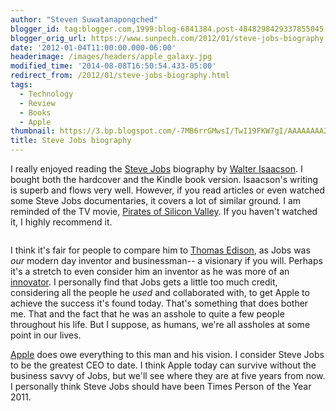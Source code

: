 ```yaml
---
author: "Steven Suwatanapongched"
blogger_id: tag:blogger.com,1999:blog-6841384.post-4848298429337855045
blogger_orig_url: https://www.sunpech.com/2012/01/steve-jobs-biography.html
date: '2012-01-04T11:00:00.000-06:00'
headerimage: /images/headers/apple_galaxy.jpg
modified_time: '2014-08-08T16:50:54.433-05:00'
redirect_from: /2012/01/steve-jobs-biography.html
tags:
  - Technology
  - Review
  - Books
  - Apple
thumbnail: https://3.bp.blogspot.com/-7MB6rrGMwsI/TwI19FKW7gI/AAAAAAAA2E8/ZFF4p7AnwoQ/s600/IMG_0088.JPG
title: Steve Jobs biography
---
```



I really enjoyed reading the <a href="https://www.amazon.com/gp/product/1451648537?ie=UTF8&amp;tag=sunpech-20&amp;linkCode=shr&amp;camp=213733&amp;creative=393185&amp;creativeASIN=1451648537&amp;ref_=sr_1_1&amp;qid=1325418866&amp;sr=8-1">Steve Jobs</a> biography by <a href="https://www.amazon.com/Walter-Isaacson/e/B000APFLB8/ref=ntt_athr_dp_pel_1">Walter Isaacson</a>. I bought both the hardcover and the Kindle book version. Isaacson's writing is superb and flows very well. However, if you read articles or even watched some Steve Jobs documentaries, it covers a lot of similar ground. I am reminded of the TV movie, <a href="https://www.imdb.com/title/tt0168122/">Pirates of Silicon Valley</a>. If you haven't watched it, I highly recommend it.

<img   border="0" src="https://3.bp.blogspot.com/-7MB6rrGMwsI/TwI19FKW7gI/AAAAAAAA2E8/ZFF4p7AnwoQ/s400/IMG_0088.jpg" alt="" />

I think it's fair for people to compare him to <a href="https://en.wikipedia.org/wiki/Thomas_Edison">Thomas Edison</a>, as Jobs was <em>our</em> modern day inventor and businessman-- a visionary if you will. Perhaps it's a stretch to even consider him an inventor as he was more of an <a href="https://en.wikipedia.org/wiki/Innovator">innovator</a>. I personally find that Jobs gets a little too much credit, considering all the people he <em>used</em> and collaborated with, to get Apple to achieve the success it's found today. That's something that does bother me. That and the fact that he was an asshole to quite a few people throughout his life. But I suppose, as humans, we're all assholes at some point in our lives.

<a href="https://www.apple.com/">Apple</a> does owe everything to this man and his vision. I consider Steve Jobs to be the greatest CEO to date. I think Apple today can survive without the business savvy of Jobs, but we'll see where they are at five years from now. I personally think Steve Jobs should have been Times Person of the Year 2011.